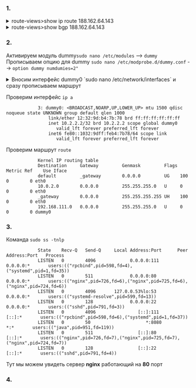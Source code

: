 ### 1. 
<details> 
<summary>route-views>show ip route 188.162.64.143 </summary>

                Routing entry for 188.162.64.0/23
                  Known via "bgp 6447", distance 20, metric 0
                  Tag 3356, type external
                  Last update from 4.68.4.46 01:18:07 ago
                  Routing Descriptor Blocks:
                  * 4.68.4.46, from 4.68.4.46, 01:18:07 ago
                      Route metric is 0, traffic share count is 1
                      AS Hops 3
                      Route tag 3356
                      MPLS label: none

</details> 
<details> 
<summary>route-views>show bgp 188.162.64.143</summary>

                BGP routing table entry for 188.162.64.0/23, version 1855761538
                Paths: (23 available, best #10, table default)
                  Not advertised to any peer
                  Refresh Epoch 1
                  20912 3257 3356 31133 31213
                    212.66.96.126 from 212.66.96.126 (212.66.96.126)
                      Origin IGP, localpref 100, valid, external
                      Community: 3257:8070 3257:30515 3257:50001 3257:53900 3257:53902 20912:65004
                      path 7FE045A84380 RPKI State valid
                      rx pathid: 0, tx pathid: 0
                  Refresh Epoch 1
                  3333 31133 31213
                    193.0.0.56 from 193.0.0.56 (193.0.0.56)
                      Origin IGP, localpref 100, valid, external
                      path 7FE13A717708 RPKI State valid
                      rx pathid: 0, tx pathid: 0
                  Refresh Epoch 1
                  8283 31133 31213
                    94.142.247.3 from 94.142.247.3 (94.142.247.3)
                      Origin IGP, metric 0, localpref 100, valid, external
                      Community: 8283:1 8283:101 8283:103
                      unknown transitive attribute: flag 0xE0 type 0x20 length 0x24
                        value 0000 205B 0000 0000 0000 0001 0000 205B
                              0000 0005 0000 0001 0000 205B 0000 0005
                              0000 0003
                      path 7FE012301360 RPKI State valid
                      rx pathid: 0, tx pathid: 0
                  Refresh Epoch 1
                  6939 31133 31213
                    64.71.137.241 from 64.71.137.241 (216.218.252.164)
                      Origin IGP, localpref 100, valid, external
                      path 7FE16ED31FD0 RPKI State valid
                      rx pathid: 0, tx pathid: 0
                  Refresh Epoch 1
                  53767 14315 6453 6453 3356 31133 31213
                    162.251.163.2 from 162.251.163.2 (162.251.162.3)
                      Origin IGP, localpref 100, valid, external
                      Community: 14315:5000 53767:5000
                      path 7FE03B8976F0 RPKI State valid
                      rx pathid: 0, tx pathid: 0
                  Refresh Epoch 1
                  101 11164 2603 31133 31213
                    209.124.176.223 from 209.124.176.223 (209.124.176.223)
                      Origin IGP, localpref 100, valid, external
                      Community: 0:714 0:2854 0:3216 0:5580 0:6461 0:6939 0:8075 0:8359 0:9002 0:12389 0:12876 0:12989 0:13335 0:15169 0:16265 0:16276 0:16302 0:16509 0:16625 0:20485 0:20764 0:20940 0:21859 0:22697 0:24940 0:32338 0:32590 0:33438 0:33891 0:39832 0:42668 0:46489 0:47541 0:47542 0:49544 0:49981 0:56550 0:56630 0:57976 0:60280 101:20100 101:22100 2603:302 2603:666 2603:65101 11164:1170 11164:7880
                      Extended Community: RT:101:22100
                      path 7FE0872CDCC0 RPKI State valid
                      rx pathid: 0, tx pathid: 0
                  Refresh Epoch 1
                  20130 6939 31133 31213
                    140.192.8.16 from 140.192.8.16 (140.192.8.16)
                      Origin IGP, localpref 100, valid, external
                      path 7FE0CEADF4E0 RPKI State valid
                      rx pathid: 0, tx pathid: 0
                  Refresh Epoch 1
                  3549 3356 31133 31213
                    208.51.134.254 from 208.51.134.254 (67.16.168.191)
                      Origin IGP, metric 0, localpref 100, valid, external
                      Community: 3356:2 3356:22 3356:100 3356:123 3356:519 3356:901 3356:2094 3549:2581 3549:30840
                      path 7FE1444545D0 RPKI State valid
                      rx pathid: 0, tx pathid: 0
                  Refresh Epoch 1
                  57866 3356 31133 31213
                    37.139.139.17 from 37.139.139.17 (37.139.139.17)
                      Origin IGP, metric 0, localpref 100, valid, external
                      Community: 3356:2 3356:22 3356:100 3356:123 3356:519 3356:901 3356:2094 65001:1299
                      path 7FE04B307B00 RPKI State valid
                      rx pathid: 0, tx pathid: 0
                  Refresh Epoch 1
                  3356 31133 31213
                    4.68.4.46 from 4.68.4.46 (4.69.184.201)
                      Origin IGP, metric 0, localpref 100, valid, external, best
                      Community: 3356:2 3356:22 3356:100 3356:123 3356:519 3356:901 3356:2094 65001:1299
                      path 7FE114B46270 RPKI State valid
                      rx pathid: 0, tx pathid: 0x0
                  Refresh Epoch 1
                  852 31133 31213
                    154.11.12.212 from 154.11.12.212 (96.1.209.43)
                      Origin IGP, metric 0, localpref 100, valid, external
                      path 7FE0C3F83998 RPKI State valid
                      rx pathid: 0, tx pathid: 0
                  Refresh Epoch 1
                  2497 3356 31133 31213
                    202.232.0.2 from 202.232.0.2 (58.138.96.254)
                      Origin IGP, localpref 100, valid, external
                      path 7FE0EECF88F8 RPKI State valid
                      rx pathid: 0, tx pathid: 0
                  Refresh Epoch 3
                  3303 31133 31213
                    217.192.89.50 from 217.192.89.50 (138.187.128.158)
                      Origin IGP, localpref 100, valid, external
                      Community: 3303:1004 3303:1006 3303:1030 3303:1031 3303:3056 65101:1085 65102:1000 65103:276 65104:150
                      path 7FE11C03EAF8 RPKI State valid
                      rx pathid: 0, tx pathid: 0
                  Refresh Epoch 1
                  4901 6079 31133 31213
                    162.250.137.254 from 162.250.137.254 (162.250.137.254)
                      Origin IGP, localpref 100, valid, external
                      Community: 65000:10100 65000:10300 65000:10400
                      path 7FE09904D608 RPKI State valid
                      rx pathid: 0, tx pathid: 0
                  Refresh Epoch 1
                  7660 2516 1299 31133 31213
                    203.181.248.168 from 203.181.248.168 (203.181.248.168)
                      Origin IGP, localpref 100, valid, external
                      Community: 2516:1030 7660:9001
                      path 7FE15A9D87E8 RPKI State valid
                      rx pathid: 0, tx pathid: 0
                  Refresh Epoch 1
                  7018 1299 31133 31213
                    12.0.1.63 from 12.0.1.63 (12.0.1.63)
                      Origin IGP, localpref 100, valid, external
                      Community: 7018:5000 7018:37232
                      path 7FE149990CB0 RPKI State valid
                      rx pathid: 0, tx pathid: 0
                  Refresh Epoch 1
                  49788 12552 31133 31213
                    91.218.184.60 from 91.218.184.60 (91.218.184.60)
                      Origin IGP, localpref 100, valid, external
                      Community: 12552:12000 12552:12100 12552:12101 12552:22000
                      Extended Community: 0x43:100:1
                      path 7FE0AD82C360 RPKI State valid
                      rx pathid: 0, tx pathid: 0
                  Refresh Epoch 1
                  1221 4637 31133 31213
                    203.62.252.83 from 203.62.252.83 (203.62.252.83)
                      Origin IGP, localpref 100, valid, external
                      path 7FE1118B7638 RPKI State valid
                      rx pathid: 0, tx pathid: 0
                  Refresh Epoch 1
                  701 3356 31133 31213
                    137.39.3.55 from 137.39.3.55 (137.39.3.55)
                      Origin IGP, localpref 100, valid, external
                      path 7FE0D363C298 RPKI State valid
                      rx pathid: 0, tx pathid: 0
                  Refresh Epoch 1
                  3257 3356 31133 31213
                    89.149.178.10 from 89.149.178.10 (213.200.83.26)
                      Origin IGP, metric 10, localpref 100, valid, external
                      Community: 3257:8794 3257:30043 3257:50001 3257:54900 3257:54901
                      path 7FE102893848 RPKI State valid
                      rx pathid: 0, tx pathid: 0
                  Refresh Epoch 1
                  1351 6939 31133 31213
                    132.198.255.253 from 132.198.255.253 (132.198.255.253)
                      Origin IGP, localpref 100, valid, external
                      path 7FE13A818AA8 RPKI State valid
                      rx pathid: 0, tx pathid: 0
                  Refresh Epoch 1
                  19214 3257 3356 31133 31213
                    208.74.64.40 from 208.74.64.40 (208.74.64.40)
                      Origin IGP, localpref 100, valid, external
                      Community: 3257:8108 3257:30048 3257:50002 3257:51200 3257:51203
                      path 7FE0F810AD28 RPKI State valid
                      rx pathid: 0, tx pathid: 0
                  Refresh Epoch 1
                  3561 3910 3356 31133 31213
                    206.24.210.80 from 206.24.210.80 (206.24.210.80)
                      Origin IGP, localpref 100, valid, external
                      path 7FE01B3EF4D8 RPKI State valid
                      rx pathid: 0, tx pathid: 0

</details> 

### 2.  
Активируем модуль dummy`sudo nano /etc/modules` --> `dummy`<br>
Прописываем опцию для dummy `sudo nano /etc/modprobe.d/dummy.conf` --> `option dummy numdumies=2"`<br>
<details> 
<summary>Вносим интерфейс dummy0 `sudo nano /etc/network/interfaces` и сразу прописываем маршрут</summary>

                # interfaces(5) file used by ifup(8) and ifdown(8)
                # Include files from /etc/network/interfaces.d:
                source-directory /etc/network/interfaces.d

                auto dummy0
                iface dummy0 inet static
                        adress 10.2.2.2/32
                        pre-up ip link add dummy0 type dummy
                        post-up ip route add 192.168.111.0/24 dev dummy0
                        post-down ip link del dummy0

</details>

Проверим интерфейс `ip a`
                 
                3: dummy0: <BROADCAST,NOARP,UP,LOWER_UP> mtu 1500 qdisc noqueue state UNKNOWN group default qlen 1000
                    link/ether 12:32:9d:b4:7b:78 brd ff:ff:ff:ff:ff:ff
                    inet 10.2.2.2/32 brd 10.2.2.2 scope global dummy0
                       valid_lft forever preferred_lft forever
                    inet6 fe80::1032:9dff:feb4:7b78/64 scope link
                       valid_lft forever preferred_lft forever


Проверим маршрут `route`
                 
                Kernel IP routing table
                Destination     Gateway         Genmask         Flags Metric Ref    Use Iface
                default         _gateway        0.0.0.0         UG    100    0        0 eth0
                10.0.2.0        0.0.0.0         255.255.255.0   U     0      0        0 eth0
                _gateway        0.0.0.0         255.255.255.255 UH    100    0        0 eth0
                192.168.111.0   0.0.0.0         255.255.255.0   U     0      0        0 dummy0


### 3.
Команда `sudo ss -tnlp`

                State    Recv-Q   Send-Q     Local Address:Port      Peer Address:Port   Process
                LISTEN   0        4096             0.0.0.0:111            0.0.0.0:*       users:(("rpcbind",pid=598,fd=4),("systemd",pid=1,fd=35))
                LISTEN   0        511              0.0.0.0:80             0.0.0.0:*       users:(("nginx",pid=726,fd=6),("nginx",pid=725,fd=6),("nginx",pid=724,fd=6))
                LISTEN   0        4096       127.0.0.53%lo:53             0.0.0.0:*       users:(("systemd-resolve",pid=599,fd=13))
                LISTEN   0        128              0.0.0.0:22             0.0.0.0:*       users:(("sshd",pid=791,fd=3))
                LISTEN   0        4096                [::]:111               [::]:*       users:(("rpcbind",pid=598,fd=6),("systemd",pid=1,fd=37))
                LISTEN   0        50                     *:8080                 *:*       users:(("java",pid=951,fd=119))
                LISTEN   0        511                 [::]:80                [::]:*       users:(("nginx",pid=726,fd=7),("nginx",pid=725,fd=7),("nginx",pid=724,fd=7))
                LISTEN   0        128                 [::]:22                [::]:*       users:(("sshd",pid=791,fd=4))

Тут мы можем увидеть сервер **nginx** работающий на **80** порт

### 4. 

